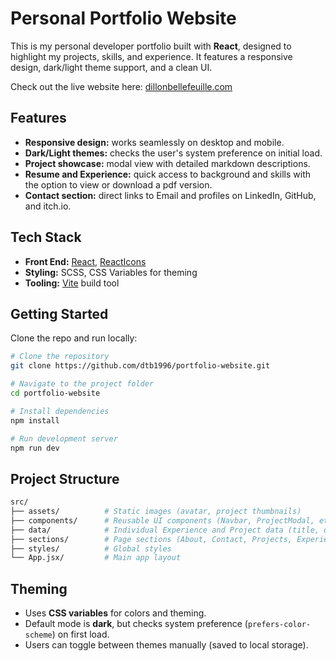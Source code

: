 # Personal Portfolio Website

This is my personal developer portfolio built with **React**, designed to highlight my projects, skills, and experience.
It features a responsive design, dark/light theme support, and a clean UI.

Check out the live website here: [dillonbellefeuille.com](https://dillonbellefeuille.com)

## Features

- **Responsive design:** works seamlessly on desktop and mobile.
- **Dark/Light themes:** checks the user's system preference on initial load.
- **Project showcase:** modal view with detailed markdown descriptions.
- **Resume and Experience:** quick access to background and skills with the option to view or download a pdf version.
- **Contact section:** direct links to Email and profiles on LinkedIn, GitHub, and itch.io.

## Tech Stack

- **Front End:** [React](https://react.dev/), [ReactIcons](https://github.com/react-icons/react-icons)
- **Styling:** SCSS, CSS Variables for theming
- **Tooling:** [Vite](https://vite.dev/) build tool

## Getting Started

Clone the repo and run locally:

```bash
# Clone the repository
git clone https://github.com/dtb1996/portfolio-website.git

# Navigate to the project folder
cd portfolio-website

# Install dependencies
npm install

# Run development server
npm run dev
```

## Project Structure

```bash
src/
├── assets/          # Static images (avatar, project thumbnails)
├── components/      # Reusable UI components (Navbar, ProjectModal, etc.)
├── data/            # Individual Experience and Project data (title, details, markdown, etc.)
├── sections/        # Page sections (About, Contact, Projects, Experience)
├── styles/          # Global styles
└── App.jsx/         # Main app layout
```

## Theming

- Uses **CSS variables** for colors and theming.
- Default mode is **dark**, but checks system preference (`prefers-color-scheme`) on first load.
- Users can toggle between themes manually (saved to local storage).
